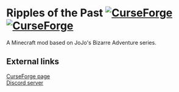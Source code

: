 # Ripples of the Past [![CurseForge](http://cf.way2muchnoise.eu/versions/ripples-of-the-past_latest.svg)](https://www.curseforge.com/minecraft/mc-mods/ripples-of-the-past) [![CurseForge](https://cf.way2muchnoise.eu/ripples-of-the-past.svg)](https://www.curseforge.com/minecraft/mc-mods/ripples-of-the-past)
A Minecraft mod based on JoJo's Bizarre Adventure series.  
## External links
[CurseForge page](https://www.curseforge.com/minecraft/mc-mods/ripples-of-the-past)  
[Discord server](https://discord.gg/5kBgvMagnG)
